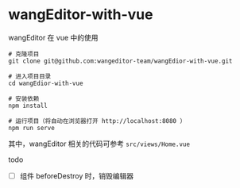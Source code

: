 # wangEditor-with-vue

wangEditor 在 vue 中的使用

```
# 克隆项目
git clone git@github.com:wangeditor-team/wangEdior-with-vue.git

# 进入项目目录
cd wangEdior-with-vue

# 安装依赖
npm install

# 运行项目（将自动在浏览器打开 http://localhost:8080 ）
npm run serve
```

其中，wangEditor 相关的代码可参考 `src/views/Home.vue`

todo

- [ ] 组件 beforeDestroy 时，销毁编辑器